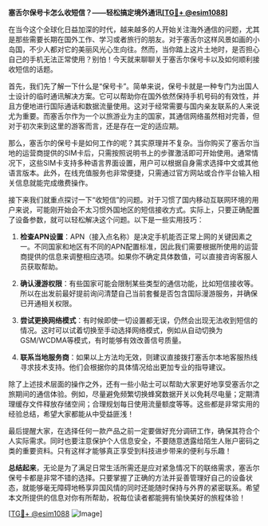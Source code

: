 **塞舌尔保号卡怎么收短信？——轻松搞定境外通讯[[TG💪+ @esim1088](https://t.me/s/esim1088)]**

在当今这个全球化日益加深的时代，越来越多的人开始关注海外通信的问题，尤其是那些需要长期在国外工作、学习或者旅行的朋友。对于塞舌尔这样风景如画的小岛国，不少人都对它的美丽风光心生向往。然而，当你踏上这片土地时，是否担心自己的手机无法正常使用？别怕！今天就来聊聊关于塞舌尔保号卡以及如何顺利接收短信的话题。

首先，我们先了解一下什么是“保号卡”。简单来说，保号卡就是一种专门为出国人士设计的临时通讯解决方案。它可以帮助你在国外依然保持手机号码的有效性，并且方便地进行国际通话和数据流量使用。这对于经常需要与国内亲友联系的人来说尤为重要。而塞舌尔作为一个以旅游业为主的国家，其通信网络虽然相对完善，但对于初次来到这里的游客而言，还是存在一定的适应期。

那么，塞舌尔的保号卡是如何工作的呢？其实原理并不复杂。当你购买了塞舌尔当地的运营商提供的SIM卡后，只需按照说明书上的步骤激活即可开始使用。通常情况下，这些SIM卡支持多种语言界面设置，用户可以根据自身需求选择中文或其他语言版本。此外，在线充值服务也非常便捷，只需通过官方网站或合作平台输入相关信息就能完成缴费操作。

接下来我们就重点探讨一下“收短信”的问题。对于习惯了国内移动互联网环境的用户来说，可能刚开始会不太习惯外国地区的短信接收方式。实际上，只要正确配置了设备参数，就可以轻松解决这个问题。以下是一些实用技巧：

1. **检查APN设置**：APN（接入点名称）是决定手机能否正常上网的关键因素之一。不同国家和地区有不同的APN配置标准，因此我们需要根据所使用的运营商提供的信息来调整相应选项。如果你不确定具体数值，可以直接咨询客服人员获取帮助。
   
2. **确认漫游权限**：有些国家可能会限制某些类型的通信功能，比如短信接收等。所以在出发前最好提前询问清楚自己当前套餐是否包含国际漫游服务，并确保已开通相关权限。

3. **尝试更换网络模式**：有时候即使一切设置都无误，仍然会出现无法收到短信的情况。这时可以试着切换至手动选择网络模式，例如从自动切换为GSM/WCDMA等模式，有时能够有效改善信号质量。

4. **联系当地服务商**：如果以上方法均无效，则建议直接拨打塞舌尔本地客服热线寻求技术支持。他们会根据你的具体情况给出更加专业的指导建议。

除了上述技术层面的操作之外，还有一些小贴士可以帮助大家更好地享受塞舌尔之旅期间的通信体验。例如，尽量避免频繁切换蜂窝数据开关以免耗尽电量；定期清理缓存文件释放存储空间；合理规划每日使用流量额度等等。这些都是非常实用的经验总结，希望大家都能从中受益匪浅！

最后提醒大家，在选择任何一款产品之前一定要做好充分调研工作，确保其符合个人实际需求。同时也要注意保护个人信息安全，不要随意透露给陌生人账户密码之类的重要资料。只有这样才能够真正享受到科技进步带来的便利与乐趣！

**总结起来**，无论是为了满足日常生活所需还是应对紧急情况下的联络需求，塞舌尔保号卡都是非常不错的选择。只要掌握了正确的方法并妥善管理好自己的设备状态，就能够毫无障碍地畅享异国风情的同时还能随时保持与外界的紧密联系。希望本文所提供的信息对你有所帮助，祝每位读者都能拥有愉快美好的旅程体验！

[[TG💪+ @esim1088](https://t.me/s/esim1088) ![Image](https://i.postimg.cc/4NQfJmqS/Snipaste-2025-05-13-00-14-12.png)]